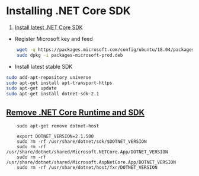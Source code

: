 # Installing .NET Core SDK

1. [Install latest .NET Core SDK](https://www.microsoft.com/net/learn/dotnet/hello-world-tutorial#linuxubuntu)

- Register Microsoft key and feed

```bash
    wget -q https://packages.microsoft.com/config/ubuntu/18.04/packages-microsoft-prod.deb
    sudo dpkg -i packages-microsoft-prod.deb
```

- Install latest stable SDK

```bash
sudo add-apt-repository universe
sudo apt-get install apt-transport-https
sudo apt-get update
sudo apt-get install dotnet-sdk-2.1
```

## [Remove .NET Core Runtime and SDK](https://docs.microsoft.com/en-us/dotnet/core/versions/remove-runtime-sdk-versions?tabs=Linux)

```
    sudo apt-get remove dotnet-host
    
    export DOTNET_VERSION=2.1.500
    sudo rm -rf /usr/share/dotnet/sdk/$DOTNET_VERSION
    sudo rm -rf /usr/share/dotnet/shared/Microsoft.NETCore.App/DOTNET_VERSION
    sudo rm -rf /usr/share/dotnet/shared/Microsoft.AspNetCore.App/DOTNET_VERSION
    sudo rm -rf /usr/share/dotnet/host/fxr/DOTNET_VERSION
    
```